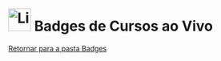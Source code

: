 <!-- # Cursos ao Vivo -->
# <img src="https://raw.githubusercontent.com/Tarikul-Islam-Anik/Animated-Fluent-Emojis/master/Emojis/People/Man%20Teacher.png" alt="Live Courses" width="45px"> Badges de Cursos ao Vivo
[Retornar para a pasta Badges](../)